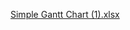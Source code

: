 [Simple Gantt Chart (1).xlsx](https://github.com/soniyasp20/stepin_Library_Management/files/7123538/Simple.Gantt.Chart.1.xlsx)
